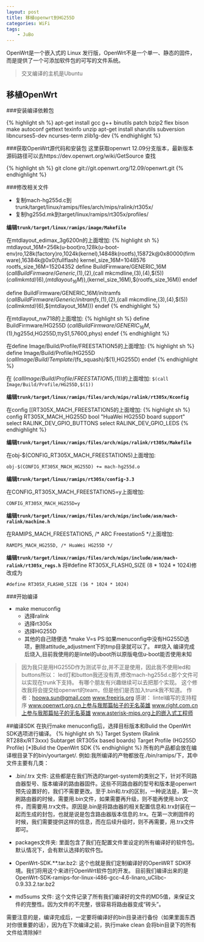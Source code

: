 ```yaml
---
layout: post
title: 移植openwrt到HG255D 
categories: WiFi
tags: 
    - JuBo 
---
```

OpenWrt是一个嵌入式的 Linux 发行版，OpenWrt不是一个单一、静态的固件，而是提供了一个可添加软件包的可写的文件系统。
>交叉编译的主机是Ubuntu

## 移植OpenWrt
###安装编译依赖包

{% highlight sh %}
apt-get install gcc g++ binutils patch bzip2 flex bison make autoconf gettext texinfo unzip 
apt-get install sharutils subversion libncurses5-dev ncurses-term zlib1g-dev
{% endhighlight %} 

###获取OpenWrt源代码和安装包
这里获取openwrt 12.09分支版本，最新版本源码路径可以去https://dev.openwrt.org/wiki/GetSource 查找

{% highlight sh %}
git clone git://git.openwrt.org/12.09/openwrt.git
{% endhighlight %} 

###修改相关文件

*  复制mach-hg255d.c到trunk/target/linux/ramips/files/arch/mips/ralink/rt305x/
*  复制hg255d.mk到target/linux/ramips/rt305x/profiles/

**编辑`trunk/target/linux/ramips/image/Makefile`**

在mtdlayout_edimax_3g6200n的上面增加:
{% highlight sh %}
mtdlayout_16M=256k(u-boot)ro,128k(u-boot-env)ro,128k(factory)ro,1024k(kernel),14848k(rootfs),15872k@0x80000(firmware),16384k@0x0(fullflash)
kernel_size_16M=1048576
rootfs_size_16M=15204352
define BuildFirmware/GENERIC_16M
$(call BuildFirmware/Generic,$(1),$(2),$(call mkcmdline,$(3),$(4),$(5)) $(call mkmtd/$(6),$(mtdlayout_16M)),$(kernel_size_16M),$(rootfs_size_16M))
endef

define BuildFirmware/GENERIC_16M/initramfs
$(call BuildFirmware/Generic/initramfs,$(1),$(2),$(call mkcmdline,$(3),$(4),$(5)) $(call mkmtd/$(6),$(mtdlayout_16M)))
endef
{% endhighlight %} 

在mtdlayout_nw718的上面增加:
{% highlight sh %}
define BuildFirmware/HG255D
$(call BuildFirmware/GENERIC_16M,$(1),hg255d,HG255D,ttyS1,57600,phys)
endef
{% endhighlight %} 

在define Image/Build/Profile/FREESTATION5的上面增加:
{% highlight sh %}
define Image/Build/Profile/HG255D
$(call Image/Build/Template/$(fs_squash)/$(1),HG255D)
endef
{% endhighlight %} 

在 $(call Image/Build/Profile/FREESTATION5,$(1))的上面增加:
`$(call Image/Build/Profile/HG255D,$(1))`

**编辑`trunk/target/linux/ramips/files/arch/mips/ralink/rt305x/Kconfig`**

在config [[RT305X_MACH_FREESTATION5的上面增加:
{% highlight sh %}
config RT305X_MACH_HG255D
bool "HuaWei HG255D board support"
select RALINK_DEV_GPIO_BUTTONS
select RALINK_DEV_GPIO_LEDS
{% endhighlight %} 

**编辑`trunk/target/linux/ramips/files/arch/mips/ralink/rt305x/Makefile`**

在obj-$(CONFIG_RT305X_MACH_FREESTATION5)上面增加:

`obj-$(CONFIG_RT305X_MACH_HG255D) += mach-hg255d.o`

**编辑`trunk/target/linux/ramips/rt305x/config-3.3`**

在CONFIG_RT305X_MACH_FREESTATION5=y上面增加:

`CONFIG_RT305X_MACH_HG255D=y`

**编辑`trunk/target/linux/ramips/files/arch/mips/include/asm/mach-ralink/machine.h`**

在RAMIPS_MACH_FREESTATION5, /* ARC Freestation5 */上面增加:

`RAMIPS_MACH_HG255D, /* HuaWei HG255D */`

**编辑`trunk/target/linux/ramips/files/arch/mips/include/asm/mach-ralink/rt305x_regs.h`**
将#define RT305X_FLASH0_SIZE (8 * 1024 * 1024)修改成为

`#define RT305X_FLASH0_SIZE (16 * 1024 * 1024)`

###开始编译
* make menuconfig
	* 选择ralink
	* 选择rt305x
	* 选择HG255D
	* 其他的自己随便选
*make V=s
PS:如果menuconfig中没有HG255D选项，删除attitude_adjustment下的tmp目录就可以了。
##烧入
编译完成后烧入,目前我使用的是lintel的uboot所以原版电信u-boot能否使用未知

>因为我只是用HG255D作为测试平台,并不正是使用，因此我不使用led和buttons所以：
>led灯和button我还没有弄,修改mach-hg255d.c那个文件可以实现在trunk下支持。
>有哪个朋友有兴趣继续可以去把那个实现。
>这个修改我将会提交给openwrt的team，但是他们是否加入trunk我不知道。
>作者：hoowa.sun@gmail.com www.freeiris.org
>感谢：
>lintel编写的支持程序
>www.openwrt.org.cn上参与我那篇帖子的无名英雄
>www.right.com.cn上参与我那篇帖子的无名英雄
>www.asterisk-mips.org上的嵌入式工程师

##编译SDK
在执行make menuconfig后，选择目标版本和Bulid the OpenWrt SDK选项进行编译。
{% highlight sh %}
Target System (Ralink RT288x/RT3xxx)
Subtarget (RT305x based boards)
Target Profile (HG255D Profile)
[*]Bulid the OpenWrt SDK
{% endhighlight %} 
所有的产品都会放在编译根目录下的bin/yourtarget/. 例如:我所编译的产物都放在./bin/ramips/下，其中文件主要有几类：

*    .bin/.trx 文件: 这些都是在我们所选的target-system的类别之下，针对不同路由器型号、版本编译的路由器固件。这些不同路由器的型号和版本是openwrt预先设置好的，我们不需要更改。至于.bin和.trx的区别，一种说法是，第一次刷路由器的时候，需要用.bin文件，如果需要再升级，则不能再使用.bin文件，而需要用.trx文件。原因是.bin是将路由器的相关配置信息和.trx封装在一起而生成的封包，也就是说是包含路由器版本信息的.trx。在第一次刷固件的时候，我们需要提供这样的信息，而在后续升级时，则不再需要，用.trx文件即可。

*    packages文件夹: 里面包含了我们在配置文件里设定的所有编译好的软件包。默认情况下，会有默认选择的软件包。

*    OpenWrt-SDK.**.tar.bz2:  这个也就是我们定制编译好的OpenWRT SDK环境。我们将用这个来进行OpenWrt软件包的开发。
目前我们编译出来的是OpenWrt-SDK-ramips-for-linux-i486-gcc-4.6-linaro_uClibc-0.9.33.2.tar.bz2

*    md5sums 文件: 这个文件记录了所有我们编译好的文件的MD5值，来保证文件的完整性。因为文件的不完整，很容易将路由器变成“砖头”。

需要注意的是，编译完成后，一定要将编译好的bin目录进行备份（如果里面东西对你很重要的话），因为在下次编译之前，执行make clean 会将bin目录下的所有文件给清除掉!!



